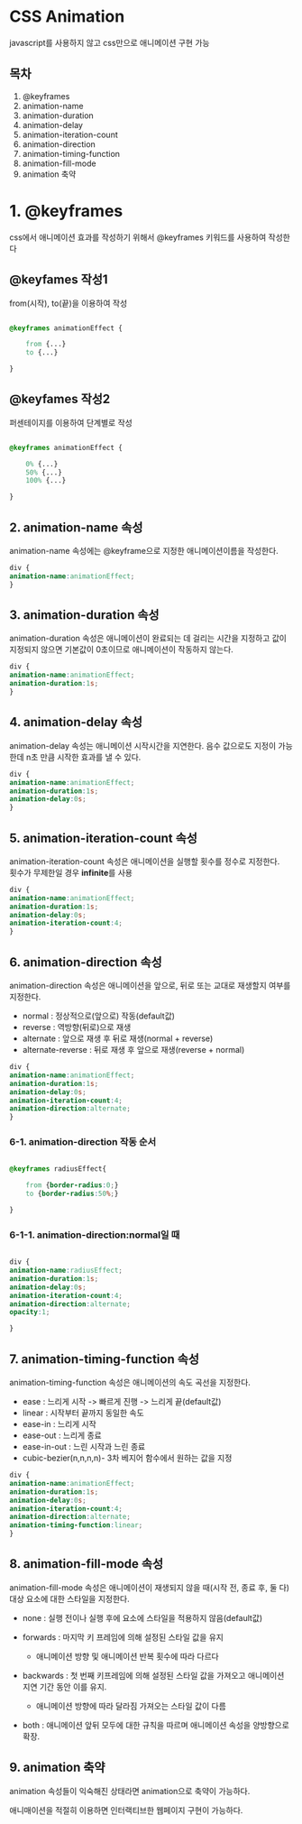 # CSS Animation
javascript를 사용하지 않고 css만으로 애니메이션 구현 가능


## 목차 
1. @keyframes
2. animation-name
3. animation-duration
4. animation-delay
5. animation-iteration-count
6. animation-direction
7. animation-timing-function
8. animation-fill-mode
9. animation 축약





# 1. @keyframes 
css에서 애니메이션 효과를 작성하기 위해서 @keyframes 키워드를 사용하여 작성한다

## @keyfames 작성1
from(시작), to(끝)을 이용하여 작성

``` css

@keyframes animationEffect {

    from {...}
    to {...}

}

```

## @keyfames 작성2
퍼센테이지를 이용하여 단계별로 작성

``` css

@keyframes animationEffect {

    0% {...}
    50% {...}
    100% {...}

}

```


## 2. animation-name 속성

animation-name 속성에는 @keyframe으로 지정한 애니메이션이름을 작성한다.

``` css
div {
animation-name:animationEffect;
}
```



## 3. animation-duration 속성
animation-duration 속성은 애니메이션이 완료되는 데 걸리는 시간을 지정하고 값이 지정되지 않으면 기본값이 0초이므로 애니메이션이 작동하지 않는다.

``` css
div {
animation-name:animationEffect;
animation-duration:1s;
}
```


## 4. animation-delay 속성

animation-delay 속성는 애니메이션 시작시간을 지연한다.
음수 값으로도 지정이 가능한데 n초 만큼 시작한 효과를 낼 수 있다.


``` css
div {
animation-name:animationEffect;
animation-duration:1s;
animation-delay:0s;
}
```



## 5. animation-iteration-count 속성
animation-iteration-count 속성은 애니메이션을 실행할 횟수를 정수로 지정한다.   
횟수가 무제한일 경우 **infinite**를 사용


``` css
div {
animation-name:animationEffect;
animation-duration:1s;
animation-delay:0s;
animation-iteration-count:4;
}
```



## 6. animation-direction 속성

animation-direction 속성은 애니메이션을 앞으로, 뒤로 또는 교대로 재생할지 여부를 지정한다.

* normal : 정상적으로(앞으로) 작동(default값)
* reverse : 역방향(뒤로)으로 재생
* alternate : 앞으로 재생 후 뒤로 재생(normal + reverse)
* alternate-reverse : 뒤로 재생 후 앞으로 재생(reverse + normal)


``` css
div {
animation-name:animationEffect;
animation-duration:1s;
animation-delay:0s;
animation-iteration-count:4;
animation-direction:alternate;
}
```


###  6-1. animation-direction 작동 순서

``` css

@keyframes radiusEffect{

    from {border-radius:0;}
    to {border-radius:50%;}

}

```

### 6-1-1. animation-direction:normal일 때

``` css 

div {
animation-name:radiusEffect;
animation-duration:1s;
animation-delay:0s;
animation-iteration-count:4;
animation-direction:alternate;
opacity:1;

}

```








## 7. animation-timing-function 속성


animation-timing-function 속성은 애니메이션의 속도 곡선을 지정한다.

* ease : 느리게 시작 -> 빠르게 진행 -> 느리게 끝(default값)
* linear : 시작부터 끝까지 동일한 속도
* ease-in : 느리게 시작
* ease-out : 느리게 종료
* ease-in-out : 느린 시작과 느린 종료
* cubic-bezier(n,n,n,n)- 3차 베지어 함수에서 원하는 값을 지정


``` css
div {
animation-name:animationEffect;
animation-duration:1s;
animation-delay:0s;
animation-iteration-count:4;
animation-direction:alternate;
animation-timing-function:linear;
}
```




## 8. animation-fill-mode 속성 

animation-fill-mode 속성은 애니메이션이 재생되지 않을 때(시작 전, 종료 후, 둘 다) 대상 요소에 대한 스타일을 지정한다.

* none : 실행 전이나 실행 후에 요소에 스타일을 적용하지 않음(default값)

* forwards : 마지막 키 프레임에 의해 설정된 스타일 값을 유지
    * 애니메이션 방향 및 애니메이션 반복 횟수에 따라 다르다

* backwards : 첫 번째 키프레임에 의해 설정된 스타일 값을 가져오고       애니메이션 지연 기간 동안 이를 유지.
    * 애니메이션 방향에 따라 달라짐 가져오는 스타일 값이 다름

* both : 애니메이션 앞뒤 모두에 대한 규칙을 따르며 애니메이션 속성을 양방향으로 확장.








## 9. animation 축약

animation 속성들이 익숙해진 상태라면 animation으로 축약이 가능하다.








애니매이션을 적절히 이용하면 인터랙티브한 웹페이지 구현이 가능하다.
